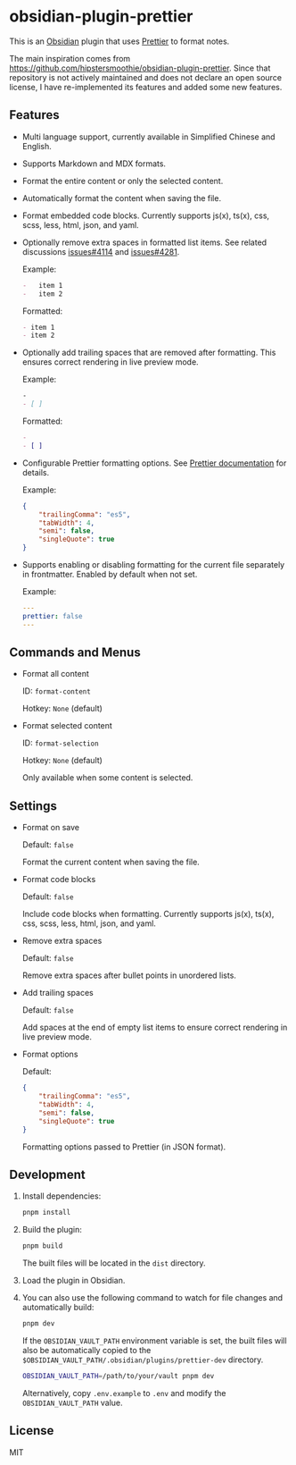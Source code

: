 # obsidian-plugin-prettier

This is an [Obsidian](https://obsidian.md) plugin that uses [Prettier](https://prettier.io) to format notes.

The main inspiration comes from https://github.com/hipstersmoothie/obsidian-plugin-prettier. Since that repository is not actively maintained and does not declare an open source license, I have re-implemented its features and added some new features.

## Features

-   Multi language support, currently available in Simplified Chinese and English.
-   Supports Markdown and MDX formats.
-   Format the entire content or only the selected content.
-   Automatically format the content when saving the file.
-   Format embedded code blocks. Currently supports js(x), ts(x), css, scss, less, html, json, and yaml.
-   Optionally remove extra spaces in formatted list items. See related discussions [issues#4114](https://github.com/prettier/prettier/issues/4114) and [issues#4281](https://github.com/prettier/prettier/issues/4281).

    Example:

    ```md
    -   item 1
    -   item 2
    ```

    Formatted:

    ```md
    - item 1
    - item 2
    ```

-   Optionally add trailing spaces that are removed after formatting. This ensures correct rendering in live preview mode.

    Example:

    ```md
    -
    - [ ]
    ```

    Formatted:

    ```md
    - 
    - [ ] 
    ```

-   Configurable Prettier formatting options. See [Prettier documentation](https://prettier.io/docs/en/configuration) for details.

    Example:

    ```json
    {
        "trailingComma": "es5",
        "tabWidth": 4,
        "semi": false,
        "singleQuote": true
    }
    ```

-   Supports enabling or disabling formatting for the current file separately in frontmatter. Enabled by default when not set.

    Example:

    ```yaml
    ---
    prettier: false
    ---
    ```

## Commands and Menus

-   Format all content

    ID: `format-content`

    Hotkey: `None` (default)

-   Format selected content

    ID: `format-selection`

    Hotkey: `None` (default)

    Only available when some content is selected.

## Settings

-   Format on save

    Default: `false`

    Format the current content when saving the file.

-   Format code blocks

    Default: `false`

    Include code blocks when formatting. Currently supports js(x), ts(x), css, scss, less, html, json, and yaml.

-   Remove extra spaces

    Default: `false`

    Remove extra spaces after bullet points in unordered lists.

-   Add trailing spaces

    Default: `false`

    Add spaces at the end of empty list items to ensure correct rendering in live preview mode.

-   Format options

    Default:

    ```json
    {
        "trailingComma": "es5",
        "tabWidth": 4,
        "semi": false,
        "singleQuote": true
    }
    ```

    Formatting options passed to Prettier (in JSON format).

## Development

1.  Install dependencies:

    ```bash
    pnpm install
    ```

2.  Build the plugin:

    ```bash
    pnpm build
    ```

    The built files will be located in the `dist` directory.

3.  Load the plugin in Obsidian.

4.  You can also use the following command to watch for file changes and automatically build:

    ```bash
    pnpm dev
    ```

    If the `OBSIDIAN_VAULT_PATH` environment variable is set, the built files will also be automatically copied to the `$OBSIDIAN_VAULT_PATH/.obsidian/plugins/prettier-dev` directory.

    ```bash
    OBSIDIAN_VAULT_PATH=/path/to/your/vault pnpm dev
    ```

    Alternatively, copy `.env.example` to `.env` and modify the `OBSIDIAN_VAULT_PATH` value.

## License

MIT

